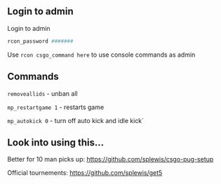 ## Login to admin

Login to admin
```bash
rcon_password #######
```

Use `rcon csgo_command here` to use console commands as admin

## Commands

`removeallids` - unban all

`mp_restartgame 1` - restarts game

`mp_autokick 0` - turn off auto kick and idle kick`


## Look into using this...

Better for 10 man picks up:
https://github.com/splewis/csgo-pug-setup

Official tournements:
https://github.com/splewis/get5